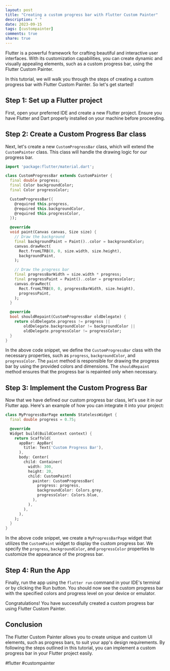 ```yaml
---
layout: post
title: "Creating a custom progress bar with Flutter Custom Painter"
description: " "
date: 2023-09-15
tags: [custompainter]
comments: true
share: true
---
```


Flutter is a powerful framework for crafting beautiful and interactive user interfaces. With its customization capabilities, you can create dynamic and visually appealing elements, such as a custom progress bar, using the Flutter Custom Painter.

In this tutorial, we will walk you through the steps of creating a custom progress bar with Flutter Custom Painter. So let's get started!

## Step 1: Set up a Flutter project

First, open your preferred IDE and create a new Flutter project. Ensure you have Flutter and Dart properly installed on your machine before proceeding.

## Step 2: Create a Custom Progress Bar class

Next, let's create a new `CustomProgressBar` class, which will extend the `CustomPainter` class. This class will handle the drawing logic for our progress bar.

```dart
import 'package:flutter/material.dart';

class CustomProgressBar extends CustomPainter {
  final double progress;
  final Color backgroundColor;
  final Color progressColor;

  CustomProgressBar({
    @required this.progress,
    @required this.backgroundColor,
    @required this.progressColor,
  });

  @override
  void paint(Canvas canvas, Size size) {
    // Draw the background
    final backgroundPaint = Paint()..color = backgroundColor;
    canvas.drawRect(
      Rect.fromLTRB(0, 0, size.width, size.height),
      backgroundPaint,
    );

    // Draw the progress bar
    final progressBarWidth = size.width * progress;
    final progressPaint = Paint()..color = progressColor;
    canvas.drawRect(
      Rect.fromLTRB(0, 0, progressBarWidth, size.height),
      progressPaint,
    );
  }

  @override
  bool shouldRepaint(CustomProgressBar oldDelegate) {
    return oldDelegate.progress != progress ||
        oldDelegate.backgroundColor != backgroundColor ||
        oldDelegate.progressColor != progressColor;
  }
}
```

In the above code snippet, we define the `CustomProgressBar` class with the necessary properties, such as `progress`, `backgroundColor`, and `progressColor`. The `paint` method is responsible for drawing the progress bar by using the provided colors and dimensions. The `shouldRepaint` method ensures that the progress bar is repainted only when necessary.

## Step 3: Implement the Custom Progress Bar

Now that we have defined our custom progress bar class, let's use it in our Flutter app. Here's an example of how you can integrate it into your project:

```dart
class MyProgressBarPage extends StatelessWidget {
  final double progress = 0.75;

  @override
  Widget build(BuildContext context) {
    return Scaffold(
      appBar: AppBar(
        title: Text('Custom Progress Bar'),
      ),
      body: Center(
        child: Container(
          width: 300,
          height: 20,
          child: CustomPaint(
            painter: CustomProgressBar(
              progress: progress,
              backgroundColor: Colors.grey,
              progressColor: Colors.blue,
            ),
          ),
        ),
      ),
    );
  }
}
```

In the above code snippet, we create a `MyProgressBarPage` widget that utilizes the `CustomPaint` widget to display the custom progress bar. We specify the `progress`, `backgroundColor`, and `progressColor` properties to customize the appearance of the progress bar.

## Step 4: Run the App

Finally, run the app using the `flutter run` command in your IDE's terminal or by clicking the Run button. You should now see the custom progress bar with the specified colors and progress level on your device or emulator.

Congratulations! You have successfully created a custom progress bar using Flutter Custom Painter.

## Conclusion

The Flutter Custom Painter allows you to create unique and custom UI elements, such as progress bars, to suit your app's design requirements. By following the steps outlined in this tutorial, you can implement a custom progress bar in your Flutter project easily.

#flutter #custompainter